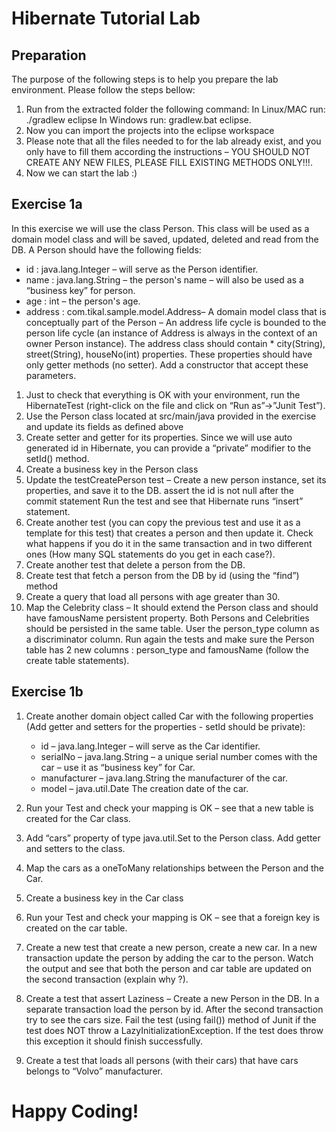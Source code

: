 # Hibernate Tutorial Lab

## Preparation

The purpose of the following steps is to help you prepare the lab environment. 
Please follow the steps bellow:

1. Run from the extracted folder the following command: 
In Linux/MAC run: ./gradlew eclipse
In Windows run: gradlew.bat eclipse.
2. Now you can import the projects into the eclipse workspace
3. Please note that all the files needed to for the lab already exist, and you only have to fill them according the instructions – YOU SHOULD NOT CREATE ANY NEW FILES, PLEASE FILL EXISTING METHODS ONLY!!!.
4. Now we can start the lab :) 

## Exercise 1a
In this exercise we will use the class Person. This class will be used as a domain model class and will be saved, updated, deleted and read from the DB. A Person should have the following fields:
* id : java.lang.Integer – will serve as the Person identifier.
* name : java.lang.String – the person's name – will also be used as a “business key” for person.
* age : int – the person's age.
* address : com.tikal.sample.model.Address– A domain model class that is conceptually part of the Person – An address life cycle is bounded to the person life cycle (an instance of Address is always in the context of an owner Person instance).  The address class should contain * city(String), street(String), houseNo(int) properties. These properties should have only getter methods (no setter). Add a constructor that accept these parameters.

1. Just to check that everything is OK with your environment, run the HibernateTest (right-click on the file and click on “Run as”->”Junit Test”).
2. Use the Person class located at src/main/java provided in the exercise and update its fields as defined above
3. Create setter and getter for its properties. Since we will use auto generated id in Hibernate, you can provide a “private” modifier to the setId() method.
4. Create a business key in the Person class 
5. Update the testCreatePerson test  – Create a new person instance, set its properties, and save it to the DB. assert the id is not null  after the commit statement Run the test and see that Hibernate runs “insert” statement.
6. Create another test (you can copy the previous test and use it as a template for this test) that creates a person and then update it. Check what happens if you do it in the same transaction and in two different ones (How many SQL statements do you get in each case?).
7. Create another test that delete a person from the DB.
8. Create test that fetch a person from the DB by id (using the “find”) method
9. Create a query that load all persons with age greater than 30.
10. Map the Celebrity class – It should extend the Person class and should have famousName persistent property. Both Persons and Celebrities should be persisted in the same table. User the person_type column as a discriminator column. Run again the tests and make sure the Person table has 2 new columns : person_type and famousName (follow the create table statements).


## Exercise 1b
1. Create another domain object called Car with the following properties (Add getter and setters for the properties - setId should be private):
    * id – java.lang.Integer – will serve as the Car identifier.
    * serialNo – java.lang.String – a unique serial number comes with the car – use it as “business key” for Car.
    * manufacturer – java.lang.String the manufacturer of the car.
    * model – java.util.Date The creation date of the car.	

    
2.  Run your Test and check your mapping is OK – see that a new table is created for the Car class.
3. Add “cars” property of type java.util.Set to the Person class. Add getter and setters to the class.
4. Map the cars as a oneToMany relationships between the Person and the Car.
11. Create a business key in the Car class
5.  Run your Test and check your mapping is OK – see that a foreign key is created on the car table.
6. Create a new test that create a new person, create a new car. In a new transaction update the person by adding the car to the person. Watch the output and see that both the person and car table are updated on the second transaction (explain why ?).
7. Create a test that assert Laziness – Create a new Person in the DB. In a separate transaction load the person by id. After the second transaction try to see the cars size. Fail the test (using fail()) method of Junit if the test does NOT throw a LazyInitializationException. If the test does throw this exception it should finish successfully.
8. Create a test that loads all persons (with their cars) that have cars belongs to “Volvo” manufacturer.


# Happy Coding!
